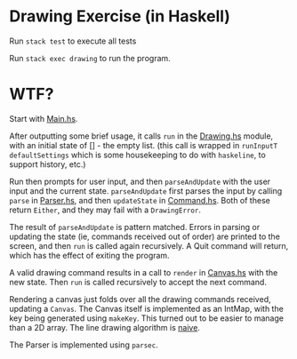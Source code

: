 # Drawing Exercise (in Haskell)

Run `stack test` to execute all tests

Run `stack exec drawing` to run the program.

# WTF?

Start with [Main.hs](src/Main.hs). 

After outputting some brief usage, it calls `run` in the [Drawing.hs](app/Drawing.hs) module, with an initial state of [] - the empty list.
(this call is wrapped in `runInputT defaultSettings` which is some housekeeping to do with `haskeline`, to support history, etc.)

Run then prompts for user input, and then `parseAndUpdate` with the user input and the current state. `parseAndUpdate` first parses the input by calling `parse` in [Parser.hs](app/Parser.hs), and then `updateState` in [Command.hs](app/Commands.hs). Both of these return `Either`, and they may fail with a `DrawingError`.

The result of `parseAndUpdate` is pattern matched. Errors in parsing or updating the state (ie, commands received out of order) are printed to the screen, and then `run` is called again recursively. A Quit command will return, which has the effect of exiting the program. 

A valid drawing command results in a call to `render` in [Canvas.hs](app/Canvas.hs) with the new state. Then `run` is called recursively to accept the next command. 
  
Rendering a canvas just folds over all the drawing commands received, updating a `Canvas`. The Canvas itself is implemented as an IntMap, with the key being generated using `makeKey`. This turned out to be easier to manage than a 2D array. The line drawing algorithm is [naive](https://en.wikipedia.org/wiki/Line_drawing_algorithm).

The Parser is implemented using `parsec`.
